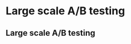 ﻿---
id: large-scale
sidebar_position: 1
---

# Large scale A/B testing

## Large scale A/B testing



